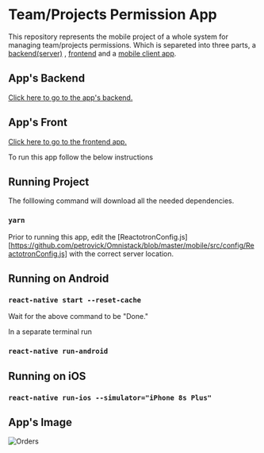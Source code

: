 # Team/Projects Permission App

This repository represents the mobile project of a whole system for managing team/projects permissions. Which is separeted into three parts, a [backend(server)][server] , [frontend][frontend] and a [mobile client app][mobileclient].

## App's Backend

[Click here to go to the app's backend.][server]

## App's Front

[Click here to go to the frontend app.][frontend]

To run this app follow the below instructions

## Running Project

The folllowing command will download all the needed dependencies.

### `yarn`

Prior to running this app, edit the [ReactotronConfig.js][https://github.com/petrovick/Omnistack/blob/master/mobile/src/config/ReactotronConfig.js] with the correct server location.

## Running on Android

### `react-native start --reset-cache`

Wait for the above command to be "Done."

In a separate terminal run

### `react-native run-android`

## Running on iOS

### `react-native run-ios --simulator="iPhone 8s Plus"`

## App's Image

![Orders](https://raw.githubusercontent.com/petrovick/Omnistack/master/Images/iOS/images/iPhone8Plus-1.png)


[server]: https://github.com/petrovick/Omnistack/tree/master/backend
[frontend]: https://github.com/petrovick/Omnistack/tree/master/frontend/
[mobileclient]: https://github.com/petrovick/Omnistack/tree/master/mobile/
